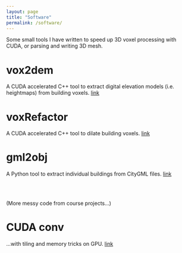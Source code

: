 ```yaml
---
layout: page
title: "Software"
permalink: /software/
---
```


Some small tools I have written to speed up 3D voxel processing with CUDA, or parsing and writing 3D mesh. 

# vox2dem
A CUDA accelerated C++ tool to extract digital elevation models (i.e. heightmaps) from building voxels. [link](https://github.com/yuqli/vox2dem)

# voxRefactor 
A CUDA accelerated C++ tool to dilate building voxels. [link](https://github.com/yuqli/voxRefactor)

# gml2obj
A Python tool to extract individual buildings from CityGML files. [link](https://github.com/yuqli/gml2obj)  


<br/>
<br/>



(More messy code from course projects...)

# CUDA conv 
...with tiling and memory tricks on GPU. [link](https://github.com/yuqli/gpu-exercises/blob/master/conv3D.cu)



